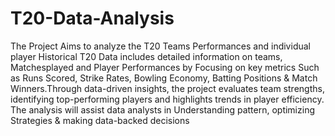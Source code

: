 # T20-Data-Analysis
The Project Aims to analyze the T20 Teams Performances and individual player Historical T20 Data includes detailed information on teams, Matchesplayed and Player Performances by Focusing on key metrics Such as Runs Scored, Strike Rates, Bowling Economy, Batting Positions & Match Winners.Through data-driven insights, the project evaluates team strengths, identifying top-performing players and highlights trends in player efficiency. The analysis will assist data analysts in Understanding pattern, optimizing Strategies & making data-backed decisions
